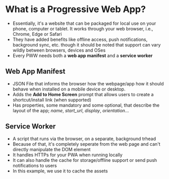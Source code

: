 # What is a Progressive Web App?

- Essentially, it's a website that can be packaged for local use on your phone, computer or tablet. It works through your web browser, i.e., Chrome, Edge or Safari
- They have added benefits like offline access, push notifications, background sync, etc. though it should be noted that support can vary wildly between browsers, devices and OSes
- Every PWW needs both a **web app manifest** and a **service worker**

## Web App Manifest

- JSON File that informs the browser how the webpage/app how it should behave when installed on a mobile device or desktop.
- Adds the **Add to Home Screen** prompt that allows users to create a shortcut/install link (when supported)
- Has properties, some mandatory and some optional, that describe the layout of the app; _name_, _start_url_, _display_, _orientation_...

## Service Worker

- A script that runs via the browser, on a separate, background trhead
- Because of that, it's completely seperate from the web page and can't directly manipulate the DOM element
- It handles HTTPs for your PWA when running locally
- It can also handle the cache for storage/offline support or send push notifications to users
- In this example, we use it to cache the assets
